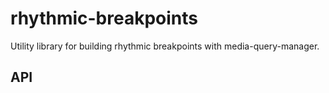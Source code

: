 # rhythmic-breakpoints

Utility library for building rhythmic breakpoints with media-query-manager.

## API
